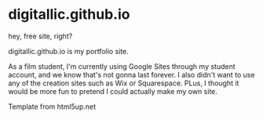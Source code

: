 # digitallic.github.io
hey, free site, right?

digitallic.github.io is my portfolio site.

As a film student, I'm currently using Google Sites through my student account, and we know that's not gonna last forever.
I also didn't want to use any of the creation sites such as Wix or Squarespace.
PLus, I thought it would be more fun to pretend I could actually make my own site.

Template from html5up.net
